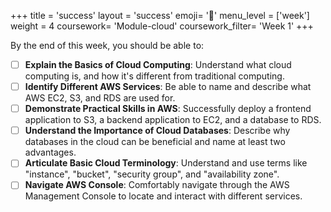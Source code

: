 +++
title = 'success'
layout = 'success'
emoji= '📝'
menu_level = ['week']
weight = 4
coursework= 'Module-cloud'
coursework_filter= 'Week 1'
+++

By the end of this week, you should be able to:

- [ ] **Explain the Basics of Cloud Computing**: Understand what cloud computing is, and how it's different from traditional computing.
- [ ] **Identify Different AWS Services**: Be able to name and describe what AWS EC2, S3, and RDS are used for.
- [ ] **Demonstrate Practical Skills in AWS**: Successfully deploy a frontend application to S3, a backend application to EC2, and a database to RDS.
- [ ] **Understand the Importance of Cloud Databases**: Describe why databases in the cloud can be beneficial and name at least two advantages.
- [ ] **Articulate Basic Cloud Terminology**: Understand and use terms like "instance", "bucket", "security group", and "availability zone".
- [ ] **Navigate AWS Console**: Comfortably navigate through the AWS Management Console to locate and interact with different services.
